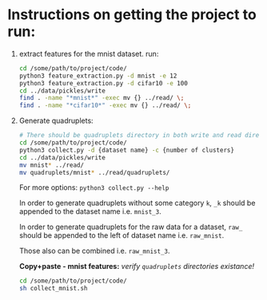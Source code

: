 # Instructions on getting the project to run:

1. extract features for the mnist dataset. run:
	
	```bash
	cd /some/path/to/project/code/
	python3 feature_extraction.py -d mnist -e 12
    python3 feature_extraction.py -d cifar10 -e 100
	cd ../data/pickles/write
	find . -name "*mnist*" -exec mv {} ../read/ \;
    find . -name "*cifar10*" -exec mv {} ../read/ \;
	```

2. Generate quadruplets:
    ```bash
    # There should be quadruplets directory in both write and read directories
    cd /some/path/to/project/code/
    python3 collect.py -d {dataset name} -c {number of clusters}
    cd ../data/pickles/write
    mv mnist* ../read/
    mv quadruplets/mnist* ../read/quadruplets/
    ```
    For more options: `python3 collect.py --help`
    
    In order to generate quadruplets without some category `k`, `_k` 
    should be appended to the dataset name i.e. `mnist_3`.
    
    In order to generate quadruplets for the raw data for a dataset, 
    `raw_` should be appended to the left of dataset name i.e. `raw_mnist`.
    
    Those also can be combined i.e. `raw_mnist_3`.
    
    **Copy+paste - mnist features:**
    _verify `quadruplets` directories existance!_
    ```bash
    cd /some/path/to/project/code/
    sh collect_mnist.sh
    ```
